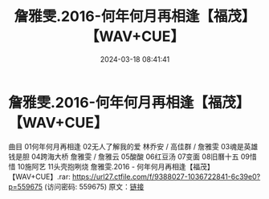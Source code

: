 ﻿---
title: 詹雅雯.2016-何年何月再相逢【福茂】【WAV+CUE】
date: 2024-03-18 08:41:41
categories: WAV车载音乐、镜像
tags: 华语中文
---
# 詹雅雯.2016-何年何月再相逢【福茂】【WAV+CUE】

曲目
01何年何月再相逢
02无人了解我的爱 林乔安 / 高佳群 / 詹雅雯
03魂是英雄钱是胆
04跨海大桥 詹雅雯 / 詹雅云
05酸酸
06红豆汤
07变面
08旧曆十五
09惜惜
10施阿艺
11头壳抱咧烧
詹雅雯.2016 - 何年何月再相逢【福茂】【WAV+CUE】.rar: https://url27.ctfile.com/f/9388027-1036722841-6c39e0?p=559675
(访问密码: 559675)
原文：[链接](https://blog.sina.com.cn/s/blog_1647c7e76010314rh.html)